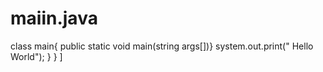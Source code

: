 # maiin.java
class main{
public static void main(string args[])}
system.out.print(" Hello World");
}
}
]

